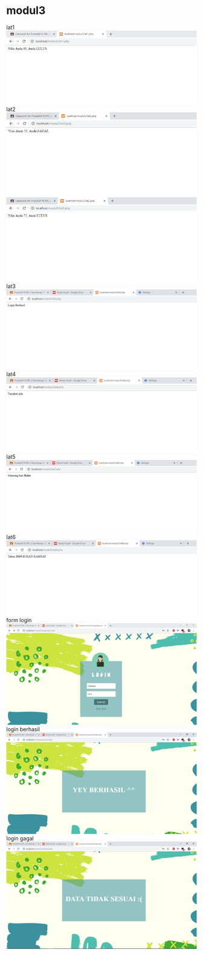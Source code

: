 # modul3

lat1
![alt text](https://github.com/ClarissaSanindita/modul3/blob/master/hasil/lat1.php.PNG)
lat2
![alt text](https://github.com/ClarissaSanindita/modul3/blob/master/hasil/lat2(gagal).php.PNG)
![alt text](https://github.com/ClarissaSanindita/modul3/blob/master/hasil/lat2(lulus).php.PNG)
lat3
![alt text](https://github.com/ClarissaSanindita/modul3/blob/master/hasil/lat3(berhasil).PNG)
lat4
![alt text](https://github.com/ClarissaSanindita/modul3/blob/master/hasil/lat4.PNG)
lat5
![alt text](https://github.com/ClarissaSanindita/modul3/blob/master/hasil/lat5.PNG)
lat6
![alt text](https://github.com/ClarissaSanindita/modul3/blob/master/hasil/lat6.PNG)
form login
![alt text](https://github.com/ClarissaSanindita/modul3/blob/master/hasil/formlogin.PNG)
login berhasil
![alt text](https://github.com/ClarissaSanindita/modul3/blob/master/hasil/login(berhasil).PNG)
login gagal
![alt text](https://github.com/ClarissaSanindita/modul3/blob/master/hasil/login(tidakberhasil).PNG)
